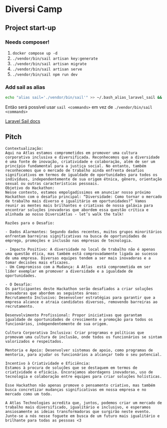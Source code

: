 # Diversi Camp


## Project start-up

### Needs composer!

1. `docker compose up -d`
2. `./vendor/bin/sail artisan key:generate`
3. `./vendor/bin/sail artisan migrate`
4. `./vendor/bin/sail artisan serve`
5. `./vendor/bin/sail npm run dev`

### Add sail as alias

```bash
echo "alias sail='./vendor/bin/sail'" >> ~/.bash_alias_laravel_sail && source ~/.bash_alias_laravel_sail
```

Então será possível usar `sail <commands>` em vez de `./vendor/bin/sail <commands>`

[Laravel Sail docs](https://laravel.com/docs/10.x/sail)

## Pitch

    Contextualização:
    Aqui na Atlas estamos comprometidos em promover uma cultura corporativa inclusiva e diversificada. Reconhecemos que a diversidade é uma fonte de inovação, criatividade e colaboração, além de ser um princípio fundamental para a justiça social. No entanto, também reconhecemos que o mercado de trabalho ainda enfrenta desafios significativos em termos de igualdade de oportunidades para todos os indivíduos, independentemente de sua origem étnica, gênero, orientação sexual ou outras características pessoais.
    Objetivo do Hackathon:
    Nesse contexto, estamos empolgadíssimos em anunciar nosso próximo Hackathon com o desafio principal: “Diversidade: Como tornar o mercado de trabalho mais diverso e igualitário em oportunidades?” Vamos  reunir as mentes mais brilhantes e criativas de nossa galáxia para encontrar soluções inovadoras que abordem essa questão crítica e alinhada ao nosso DiversiAtlas - let’s walk the talk!

    Razões para o Desafio:

    - Dados Alarmantes: Segundo dados recentes, muitos grupos minoritários enfrentam barreiras significativas na busca de oportunidades de emprego, promoções e inclusão nas empresas de tecnologia.

    - Impacto Positivo: A diversidade no local de trabalho não é apenas uma questão ética, mas também está comprovadamente ligada ao sucesso de uma empresa. Diversas equipes tendem a ser mais inovadoras e a tomar decisões mais eficazes.
    - Um Compromisso com a Mudança: A Atlas  está comprometida em ser líder exemplar em promover a diversidade e a igualdade de oportunidades.

    - O Desafio:
    Os participantes deste Hackathon serão desafiados a criar soluções inovadoras que abordem as seguintes áreas:
    Recrutamento Inclusivo: Desenvolver estratégias para garantir que a empresa alcance e atraia candidatos diversos, removendo barreiras ao recrutamento.

    Desenvolvimento Profissional: Propor iniciativas que garantam igualdade de oportunidades de crescimento e promoção para todos os funcionários, independentemente de sua origem.

    Cultura Corporativa Inclusiva: Criar programas e políticas que promovam uma cultura de inclusão, onde todos os funcionários se sintam valorizados e respeitados.

    Mentoria e Apoio: Desenvolver sistemas de apoio, como programas de mentoria, para ajudar os funcionários a alcançar todo o seu potencial.

    Incentivo à Criatividade e Eficiência:
    Estamos à procura de soluções que se destaquem em termos de criatividade e eficácia. Encorajamos abordagens inovadoras, uso de tecnologia e colaboração entre equipes para criar soluções holísticas.

    Esse Hackathon não apenas promove o pensamento criativo, mas também busca concretizar mudanças significativas em nossa empresa e no mercado como um todo.

    A Atlas Technologies acredita que, juntos, podemos criar um mercado de trabalho mais diversificado, igualitário e inclusivo, e esperamos ansiosamente as ideias transformadoras que surgirão neste evento. Junte-se a nós nesse foguete em busca de um futuro mais igualitário e brilhante para todas as pessoas <3
